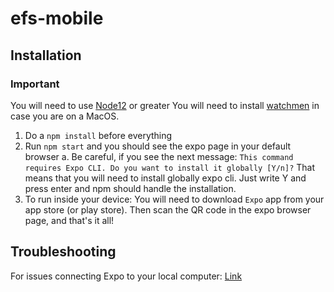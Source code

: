 # efs-mobile

## Installation

### Important
You will need to use [Node12](https://nodejs.org/es/download/) or greater
You will need to install [watchmen](https://facebook.github.io/watchman/docs/install.html) in case you are on a MacOS.

1. Do a `npm install` before everything
2. Run `npm start` and you should see the expo page in your default browser
    a. Be careful, if you see the next message:
    ```This command requires Expo CLI. Do you want to install it globally [Y/n]?```
    That means that you will need to install globally expo cli. Just write Y and press enter and npm should handle the installation.
3. To run inside your device: 
    You will need to download `Expo` app from your app store (or play store).
    Then scan the QR code in the expo browser page, and that's it all!


## Troubleshooting

For issues connecting Expo to your local computer: [Link](https://docs.expo.dev/guides/testing-on-devices/)
